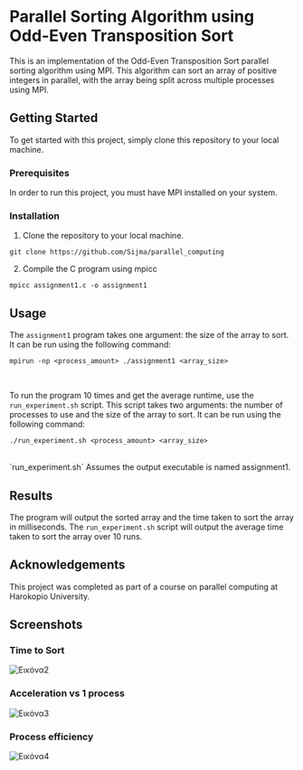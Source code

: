 # Parallel Sorting Algorithm using Odd-Even Transposition Sort

This is an implementation of the Odd-Even Transposition Sort parallel sorting algorithm using MPI. This algorithm can sort an array of positive integers in parallel, with the array being split across multiple processes using MPI.

## Getting Started

To get started with this project, simply clone this repository to your local machine.

### Prerequisites

In order to run this project, you must have MPI installed on your system. 


### Installation

1. Clone the repository to your local machine.
```
git clone https://github.com/Sijma/parallel_computing
```

2. Compile the C program using mpicc
```
mpicc assignment1.c -o assignment1
```
## Usage
The `assignment1` program takes one argument: the size of the array to sort. It can be run using the following command:
```
mpirun -np <process_amount> ./assignment1 <array_size>
```  
<br />

To run the program 10 times and get the average runtime, use the `run_experiment.sh` script. This script takes two arguments: the number of processes to use and the size of the array to sort. It can be run using the following command:

```
./run_experiment.sh <process_amount> <array_size>
```
<br />
`run_experiment.sh` Assumes the output executable is named assignment1.

## Results

The program will output the sorted array and the time taken to sort the array in milliseconds. The `run_experiment.sh` script will output the average time taken to sort the array over 10 runs.

## Acknowledgements

This project was completed as part of a course on parallel computing at Harokopio University.

## Screenshots
### Time to Sort
![Εικόνα2](https://user-images.githubusercontent.com/39009079/224070639-9f1b7317-2640-4cd5-9c42-1310fb37e6a0.png)

### Acceleration vs 1 process
![Εικόνα3](https://user-images.githubusercontent.com/39009079/224070849-bfa87121-b8ad-45ef-a1c4-74c906fd9dd0.png)

### Process efficiency
![Εικόνα4](https://user-images.githubusercontent.com/39009079/224070970-819d5c9b-f801-4501-8f61-c94116ebf7d4.png)
